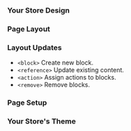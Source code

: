 ### Your Store Design
### Page Layout

### Layout Updates

* `<block>`     Create new block.
* `<reference>` Update existing content.
* `<action>`    Assign actions to blocks.
* `<remove>`    Remove blocks.

### Page Setup

### Your Store's Theme

